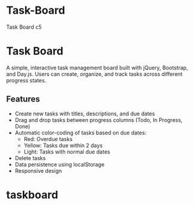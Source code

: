 # Task-Board
Task Board c5
# Task Board

A simple, interactive task management board built with jQuery, Bootstrap, and Day.js. Users can create, organize, and track tasks across different progress states.

## Features

- Create new tasks with titles, descriptions, and due dates
- Drag and drop tasks between progress columns (Todo, In Progress, Done)
- Automatic color-coding of tasks based on due dates:
  - Red: Overdue tasks
  - Yellow: Tasks due within 2 days
  - Light: Tasks with normal due dates
- Delete tasks
- Data persistence using localStorage
- Responsive design

























# taskboard
